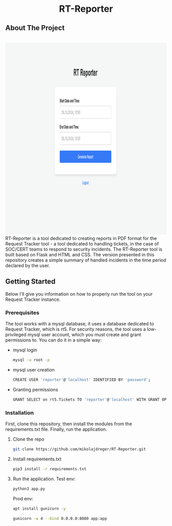 <h1 align="center">RT-Reporter</h1>

## About The Project
<br />
<div align="center">
  <a href="">
    <img src="./web1.png" alt="Logo" width="800px" height="600px">
  </a>
</div>
RT-Reporter is a tool dedicated to creating reports in PDF format for the Request Tracker tool - a tool dedicated to handling tickets, in the case of SOC/CERT teams to respond to security incidents. The RT-Reporter tool is built based on Flask and HTML and CSS. The version presented in this repository creates a simple summary of handled incidents in the time period declared by the user.


## Getting Started
Below I'll give you information on how to properly run the tool on your Request Tracker instance.

### Prerequisites
The tool works with a mysql database, it uses a database dedicated to Request Tracker, which is rt5. For security reasons, the tool uses a low-privileged mysql user account, which you must create and grant permissions to. You can do it in a simple way:

* mysql login
  ```sh
  mysql -u root -p
  ```
* mysql user creation
  ```sh
  CREATE USER 'reporter'@'localhost' IDENTIFIED BY 'password';
  ```
* Granting permissions
  ```sh
  GRANT SELECT on rt5.Tickets TO 'reporter'@'localhost' WITH GRANT OPTION  
  ```

### Installation

First, clone this repository, then install the modules from the requirements.txt file. Finally, run the application.

1. Clone the repo
   ```sh
   git clone https://github.com/mikolajdreger/RT-Reporter.git
   ```
3. Install requirements.txt
   ```sh
   pip3 install -r requirements.txt
   ```
4. Run the application. 
   Test env:

   ```sh
   python3 app.py
   ```
   Prod env:
   ```sh
   apt install gunicorn -y
   ```
   ```sh
   gunicorn -w 4 --bind 0.0.0.0:8080 app:app 
   ```
